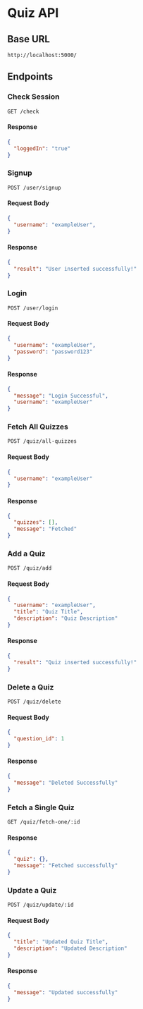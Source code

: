 # Quiz API

## Base URL

```
http://localhost:5000/
```

## Endpoints

### Check Session

```http
GET /check
```

#### Response
```json
{
  "loggedIn": "true"
}
```

### Signup

```http
POST /user/signup
```

#### Request Body
```json
{
  "username": "exampleUser",
}
```

#### Response
```json
{
  "result": "User inserted successfully!"
}
```

### Login

```http
POST /user/login
```

#### Request Body
```json
{
  "username": "exampleUser",
  "password": "password123"
}
```

#### Response
```json
{
  "message": "Login Successful",
  "username": "exampleUser"
}
```

### Fetch All Quizzes

```http
POST /quiz/all-quizzes
```

#### Request Body
```json
{
  "username": "exampleUser"
}
```

#### Response
```json
{
  "quizzes": [],
  "message": "Fetched"
}
```

### Add a Quiz

```http
POST /quiz/add
```

#### Request Body
```json
{
  "username": "exampleUser",
  "title": "Quiz Title",
  "description": "Quiz Description"
}
```

#### Response
```json
{
  "result": "Quiz inserted successfully!"
}
```

### Delete a Quiz

```http
POST /quiz/delete
```

#### Request Body
```json
{
  "question_id": 1
}
```

#### Response
```json
{
  "message": "Deleted Successfully"
}
```

### Fetch a Single Quiz

```http
GET /quiz/fetch-one/:id
```

#### Response
```json
{
  "quiz": {},
  "message": "Fetched successfully"
}
```

### Update a Quiz

```http
POST /quiz/update/:id
```

#### Request Body
```json
{
  "title": "Updated Quiz Title",
  "description": "Updated Description"
}
```

#### Response
```json
{
  "message": "Updated successfully"
}
```

